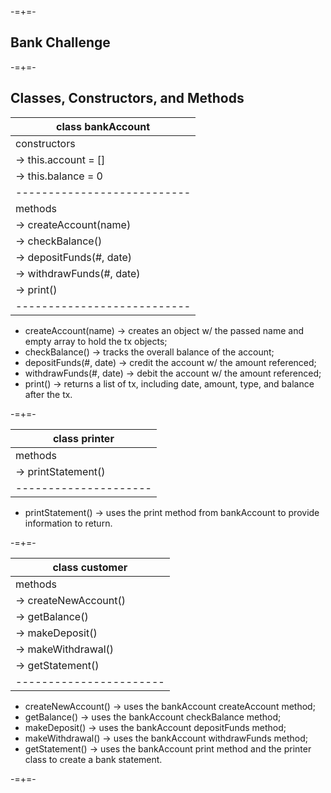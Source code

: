 -=+=-

Bank Challenge
--------------

-=+=-

Classes, Constructors, and Methods
----------------------------------

| class bankAccount |
|-------------------|
| constructors      |
| -> this.account = [] |
| -> this.balance = 0 |
|---------------------------|
| methods           |
| -> createAccount(name) |
| -> checkBalance() |
| -> depositFunds(#, date) |
| -> withdrawFunds(#, date) |
| -> print()        |
|---------------------------|

- createAccount(name) -> creates an object w/ the passed name and empty array to hold the tx objects;
- checkBalance() -> tracks the overall balance of the account;
- depositFunds(#, date) -> credit the account w/ the amount referenced;
- withdrawFunds(#, date) -> debit the account w/ the amount referenced;
- print() -> returns a list of tx, including date, amount, type, and balance after the tx.

-=+=-

| class printer |
|---------------|
| methods       |
| -> printStatement() |
|---------------------|

- printStatement() -> uses the print method from bankAccount to provide information to return.

-=+=-

| class customer |
|----------------|
| methods        |
| -> createNewAccount() |
| -> getBalance() |
| -> makeDeposit() |
| -> makeWithdrawal() |
| -> getStatement() |
|-----------------------|

- createNewAccount() -> uses the bankAccount createAccount method;
- getBalance() -> uses the bankAccount checkBalance method;
- makeDeposit() -> uses the bankAccount depositFunds method;
- makeWithdrawal() -> uses the bankAccount withdrawFunds method;
- getStatement() -> uses the bankAccount print method and the printer class to create a bank statement.

-=+=-